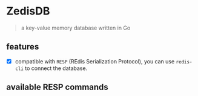 # ZedisDB

> a key-value memory database written in Go

## features

- [x] compatible with `RESP` (REdis Serialization Protocol), you can use `redis-cli` to connect the database.

## available RESP commands

<!--#Anchor-->
